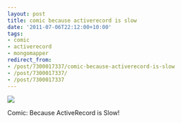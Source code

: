 ```yaml
---
layout: post
title: comic because activerecord is slow
date: '2011-07-06T22:12:00+10:00'
tags:
- comic
- activerecord
- mongomapper
redirect_from:
- /post/7300017337/comic-because-activerecord-is-slow
- /post/7300017337/
- /post/7300017337
---
```

 ![](/img/posts/old/tumblr_lnwv8teVP01qb7ot5o1_r3_1280.png)

Comic: Because ActiveRecord is Slow!

